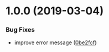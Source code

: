 # 1.0.0 (2019-03-04)


### Bug Fixes

* improve error message ([0be2fcf](https://github.com/Woonivers/stages-config/commit/0be2fcf))
